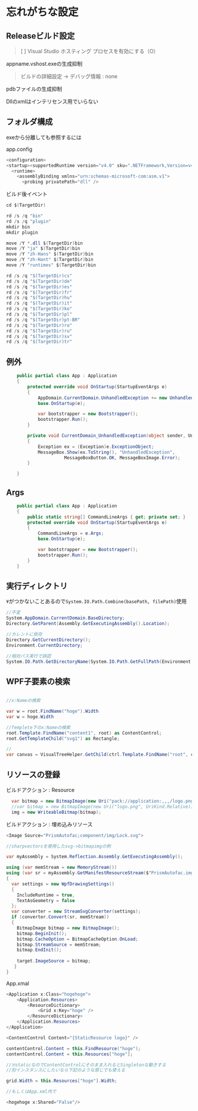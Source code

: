 # 忘れがちな設定

## Releaseビルド設定

> [ ] Visual Studio ホスティング プロセスを有効にする（O）

appname.vshost.exeの生成抑制

> ビルドの詳細設定 -> デバッグ情報 : none

pdbファイルの生成抑制

Dllのxmlはインテリセンス用でいらない

## フォルダ構成

exeから分離しても参照するには

app.config
```C#
<configuration>
<startup><supportedRuntime version="v4.0" sku=".NETFramework,Version=v4.6" /></startup>
  <runtime>
    <assemblyBinding xmlns="urn:schemas-microsoft-com:asm.v1">
      <probing privatePath="dll" />
```

ビルド後イベント
```C#
cd $(TargetDir)

rd /s /q "bin"
rd /s /q "plugin"
mkdir bin
mkdir plugin

move /Y *.dll $(TargetDir)bin
move /Y "ja" $(TargetDir)bin
move /Y "zh-Hans" $(TargetDir)bin
move /Y "zh-Hant" $(TargetDir)bin
move /Y "runtimes" $(TargetDir)bin

rd /s /q "$(TargetDir)cs"
rd /s /q "$(TargetDir)de"
rd /s /q "$(TargetDir)es"
rd /s /q "$(TargetDir)fr"
rd /s /q "$(TargetDir)hu"
rd /s /q "$(TargetDir)it"
rd /s /q "$(TargetDir)ko"
rd /s /q "$(TargetDir)pl"
rd /s /q "$(TargetDir)pt-BR"
rd /s /q "$(TargetDir)ro"
rd /s /q "$(TargetDir)ru"
rd /s /q "$(TargetDir)sv"
rd /s /q "$(TargetDir)tr"
```

## 例外

```C#
    public partial class App : Application
    {
        protected override void OnStartup(StartupEventArgs e)
        {
            AppDomain.CurrentDomain.UnhandledException += new UnhandledExceptionEventHandler(CurrentDomain_UnhandledException);
            base.OnStartup(e);

            var bootstrapper = new Bootstrapper();
            bootstrapper.Run();
        }

        private void CurrentDomain_UnhandledException(object sender, UnhandledExceptionEventArgs e)
        {
            Exception ex = (Exception)e.ExceptionObject;
            MessageBox.Show(ex.ToString(), "UnhandledException",
                      MessageBoxButton.OK, MessageBoxImage.Error);
        }

    }
```

## Args

```C#
    public partial class App : Application
    {
        public static string[] CommandLineArgs { get; private set; }
        protected override void OnStartup(StartupEventArgs e)
        {
            CommandLineArgs = e.Args;
            base.OnStartup(e);

            var bootstrapper = new Bootstrapper();
            bootstrapper.Run();
        }
    }
```

## 実行ディレクトリ

```¥```がつかないことあるので```System.IO.Path.Combine(basePath, filePath)```使用

```C#
//不変
System.AppDomain.CurrentDomain.BaseDirectory;
Directory.GetParent(Assembly.GetExecutingAssembly().Location);

//カレントに依存
Directory.GetCurrentDirectory();
Environment.CurrentDirectory;

//相対パス実行で誤認
System.IO.Path.GetDirectoryName(System.IO.Path.GetFullPath(Environment.GetCommandLineArgs()[0]));
```

## WPF子要素の検索


```cs

//x:Nameの検索

var w = root.FindName("hoge").Width
var w = hoge.Width

//Templete下のx:Nameの検索
root.Template.FindName("content1", root) as ContentControl;
root.GetTemplateChild("svg1") as Rectangle;

//
var canvas = VisualTreeHelper.GetChild(ctrl.Template.FindName("root", ctrl) as DependencyObject, 0);
```

## リソースの登録

ビルドアクション : Resource

```C#
  var bitmap = new BitmapImage(new Uri("pack://application:,,,/logo.png", UriKind.Absolute));
  //var bitmap = new BitmapImage(new Uri("logo.png", UriKind.Relative));
  img = new WriteableBitmap(bitmap);
```

ビルドアクション : 埋め込みリソース

```C#
<Image Source="PrismAutofac;component/img/Lock.svg">
```
```C#
//sharpvectorsを使用したsvg->bitmapimgの例

var myAssembly = System.Reflection.Assembly.GetExecutingAssembly();

using (var memStream = new MemoryStream())
using (var sr = myAssembly.GetManifestResourceStream($"PrismAutofac.img.{kind}.svg"))
{
  var settings = new WpfDrawingSettings()
  {
    IncludeRuntime = true,
    TextAsGeometry = false
  };
  var converter = new StreamSvgConverter(settings);
  if (converter.Convert(sr, memStream))
  {
    BitmapImage bitmap = new BitmapImage();
    bitmap.BeginInit();
    bitmap.CacheOption = BitmapCacheOption.OnLoad;
    bitmap.StreamSource = memStream;
    bitmap.EndInit();
    
    target.ImageSource = bitmap;
   }
}
```

App.xmal
```cs
<Application x:Class="hogehoge">
    <Application.Resources>
        <ResourceDictionary>
            <Grid x:Key="hoge" />
        </ResourceDictionary>
    </Application.Resources>
</Application>
```
```cs
<ContentControl Content="{StaticResource logo}" />
```
```cs
contentControl.Content = this.FindResource("hoge");
contentControl.Content = this.Resources["hoge"];

//※staticなのでContentControlにそのまま入れるとSingletonな動きする
//別インスタンスにしたいなら下記のような感じでも使える

grid.Width = this.Resources["hoge"].Width;

//もしくはApp.xml内で

<hogehoge x:Shared="False"/>
```


